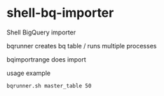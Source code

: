 # shell-bq-importer
Shell BigQuery importer


bqrunner creates bq table / runs multiple processes

bqimportrange does import

usage example

`bqrunner.sh master_table 50`